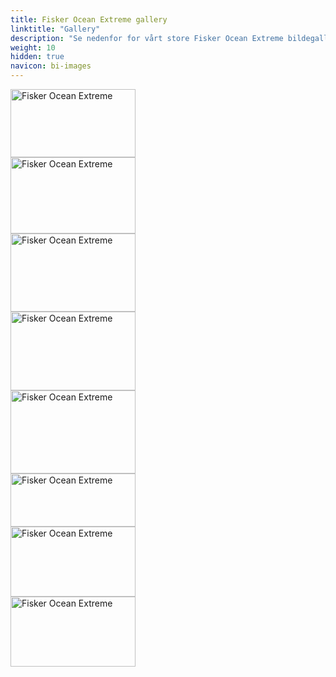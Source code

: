 ```yaml
---
title: Fisker Ocean Extreme gallery
linktitle: "Gallery"
description: "Se nedenfor for vårt store Fisker Ocean Extreme bildegalleri. Klikk på bildene for høyoppløselige versjoner."
weight: 10
hidden: true
navicon: bi-images
---
```

<!-- markdownlint-disable MD033 -->
<div class="row" id ="my-gallery">
<div class="pswp-grid-item col-12 col-md-6 col-lg-4">
<a href="https://media.evkx.net/multimedia/models/fisker/ocean/ocean_extreme/exterior_1.jpg"
data-pswp-src="https://media.evkx.net/multimedia/models/fisker/ocean/ocean_extreme/exterior_1.jpg"
data-pswp-width="3000"
data-pswp-height="1635" 
target="_blank">
<img src="https://media.evkx.net/multimedia/models/fisker/ocean/ocean_extreme/exterior_1_xst.jpg" alt="Fisker Ocean Extreme" width="200px" height="109px" />
</a>
</div>
<div class="pswp-grid-item col-12 col-md-6 col-lg-4">
<a href="https://media.evkx.net/multimedia/models/fisker/ocean/ocean_extreme/exterior_2.jpg"
data-pswp-src="https://media.evkx.net/multimedia/models/fisker/ocean/ocean_extreme/exterior_2.jpg"
data-pswp-width="3000"
data-pswp-height="1834" 
target="_blank">
<img src="https://media.evkx.net/multimedia/models/fisker/ocean/ocean_extreme/exterior_2_xst.jpg" alt="Fisker Ocean Extreme" width="200px" height="122px" />
</a>
</div>
<div class="pswp-grid-item col-12 col-md-6 col-lg-4">
<a href="https://media.evkx.net/multimedia/models/fisker/ocean/ocean_extreme/exterior_3.jpg"
data-pswp-src="https://media.evkx.net/multimedia/models/fisker/ocean/ocean_extreme/exterior_3.jpg"
data-pswp-width="3000"
data-pswp-height="1875" 
target="_blank">
<img src="https://media.evkx.net/multimedia/models/fisker/ocean/ocean_extreme/exterior_3_xst.jpg" alt="Fisker Ocean Extreme" width="200px" height="125px" />
</a>
</div>
<div class="pswp-grid-item col-12 col-md-6 col-lg-4">
<a href="https://media.evkx.net/multimedia/models/fisker/ocean/ocean_extreme/exterior_4.jpg"
data-pswp-src="https://media.evkx.net/multimedia/models/fisker/ocean/ocean_extreme/exterior_4.jpg"
data-pswp-width="3000"
data-pswp-height="1902" 
target="_blank">
<img src="https://media.evkx.net/multimedia/models/fisker/ocean/ocean_extreme/exterior_4_xst.jpg" alt="Fisker Ocean Extreme" width="200px" height="126px" />
</a>
</div>
<div class="pswp-grid-item col-12 col-md-6 col-lg-4">
<a href="https://media.evkx.net/multimedia/models/fisker/ocean/ocean_extreme/main_1.jpg"
data-pswp-src="https://media.evkx.net/multimedia/models/fisker/ocean/ocean_extreme/main_1.jpg"
data-pswp-width="3000"
data-pswp-height="2000" 
target="_blank">
<img src="https://media.evkx.net/multimedia/models/fisker/ocean/ocean_extreme/main_1_xst.jpg" alt="Fisker Ocean Extreme" width="200px" height="133px" />
</a>
</div>
<div class="pswp-grid-item col-12 col-md-6 col-lg-4">
<a href="https://media.evkx.net/multimedia/models/fisker/ocean/ocean_extreme/roof_1.jpg"
data-pswp-src="https://media.evkx.net/multimedia/models/fisker/ocean/ocean_extreme/roof_1.jpg"
data-pswp-width="3000"
data-pswp-height="1276" 
target="_blank">
<img src="https://media.evkx.net/multimedia/models/fisker/ocean/ocean_extreme/roof_1_xst.jpg" alt="Fisker Ocean Extreme" width="200px" height="85px" />
</a>
</div>
<div class="pswp-grid-item col-12 col-md-6 col-lg-4">
<a href="https://media.evkx.net/multimedia/models/fisker/ocean/ocean_extreme/screens_1.jpg"
data-pswp-src="https://media.evkx.net/multimedia/models/fisker/ocean/ocean_extreme/screens_1.jpg"
data-pswp-width="1920"
data-pswp-height="1080" 
target="_blank">
<img src="https://media.evkx.net/multimedia/models/fisker/ocean/ocean_extreme/screens_1_xst.jpg" alt="Fisker Ocean Extreme" width="200px" height="112px" />
</a>
</div>
<div class="pswp-grid-item col-12 col-md-6 col-lg-4">
<a href="https://media.evkx.net/multimedia/models/fisker/ocean/ocean_extreme/screens_2.jpg"
data-pswp-src="https://media.evkx.net/multimedia/models/fisker/ocean/ocean_extreme/screens_2.jpg"
data-pswp-width="1920"
data-pswp-height="1080" 
target="_blank">
<img src="https://media.evkx.net/multimedia/models/fisker/ocean/ocean_extreme/screens_2_xst.jpg" alt="Fisker Ocean Extreme" width="200px" height="112px" />
</a>
</div>
</div>
<script type="module">
  import PhotoSwipeLightbox from '/js/photoswipe-lightbox.esm.js';
    const lightbox = new PhotoSwipeLightbox({
       gallery: '#my-gallery',
        children: 'a',
        pswpModule: () => import('/js/photoswipe.esm.js')
    });
lightbox.init();
</script>
